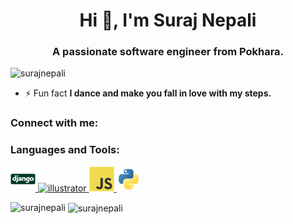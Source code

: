 <h1 align="center">Hi 👋, I'm Suraj Nepali</h1>
<h3 align="center">A passionate software engineer from Pokhara.</h3>

<p align="left"> <img src="https://komarev.com/ghpvc/?username=surajnepali&label=Profile%20views&color=0e75b6&style=flat" alt="surajnepali" /> </p>

- ⚡ Fun fact **I dance and make you fall in love with my steps.**

<h3 align="left">Connect with me:</h3>
<p align="left">
</p>

<h3 align="left">Languages and Tools:</h3>
<p align="left"> <a href="https://www.djangoproject.com/" target="_blank" rel="noreferrer"> <img src="https://raw.githubusercontent.com/devicons/devicon/master/icons/django/django-original.svg" alt="django" width="40" height="40"/> </a> <a href="https://www.adobe.com/in/products/illustrator.html" target="_blank" rel="noreferrer"> <img src="https://www.vectorlogo.zone/logos/adobe_illustrator/adobe_illustrator-icon.svg" alt="illustrator" width="40" height="40"/> </a> <a href="https://developer.mozilla.org/en-US/docs/Web/JavaScript" target="_blank" rel="noreferrer"> <img src="https://raw.githubusercontent.com/devicons/devicon/master/icons/javascript/javascript-original.svg" alt="javascript" width="40" height="40"/> </a> <a href="https://www.python.org" target="_blank" rel="noreferrer"> <img src="https://raw.githubusercontent.com/devicons/devicon/master/icons/python/python-original.svg" alt="python" width="40" height="40"/> </a> </p>

<p><img align="left" src="https://github-readme-stats.vercel.app/api/top-langs?username=surajnepali&show_icons=true&locale=en&layout=compact" alt="surajnepali" /></p>

<p>&nbsp;<img align="center" src="https://github-readme-stats.vercel.app/api?username=surajnepali&show_icons=true&locale=en" alt="surajnepali" /></p>


